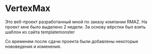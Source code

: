 # VertexMax
Это веб-проект разработанный мной по заказу компании RMAZ. На проект мне было выделено 2 недели. За основу вёрстки был взять шаблон из сайта templatemonster










Со временем после сдачи проекта были добавлены некоторые нововедения и изменения. 



